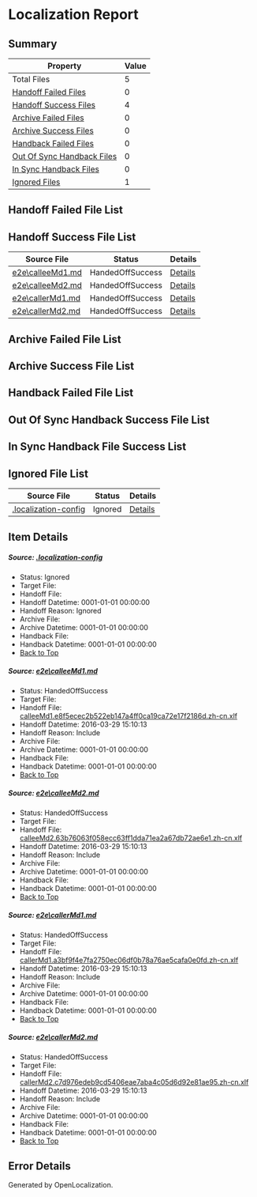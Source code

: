 # <a name='report-top'></a> Localization Report

## Summary
 Property | Value 
 -------- | ----- 
 Total Files | 5
[ Handoff Failed Files ](#handoff-failed-list)| 0
[ Handoff Success Files ](#handoff-success-list)| 4
[ Archive Failed Files ](#archive-failed-list)| 0
[ Archive Success Files ](#archive-success-list)| 0
[ Handback Failed Files ](#handback-failed-list)| 0
[ Out Of Sync Handback Files ](#outofsync-handback-success-list)| 0
[ In Sync Handback Files ](#insync-handback-success-list)| 0
[ Ignored Files ](#ignored-list)| 1

## <a name='handoff-failed-list'></a> Handoff Failed File List

## <a name='handoff-success-list'></a> Handoff Success File List
 Source File | Status | Details 
 ----------- | ------ | ------- 
 [e2e\calleeMd1.md](https://github.com/OpenLocalizationTest/oltest/blob/e04d5a257b9c6d629155bafcb0366b9817b4b1d1/e2e/calleeMd1.md) | HandedOffSuccess | [Details](#9d2476bae83f8eafa7fcb4d594d01c706d7a99661)
 [e2e\calleeMd2.md](https://github.com/OpenLocalizationTest/oltest/blob/e04d5a257b9c6d629155bafcb0366b9817b4b1d1/e2e/calleeMd2.md) | HandedOffSuccess | [Details](#33c09ff7dcb712140ecd8e98dc3f0e885c10ea032)
 [e2e\callerMd1.md](https://github.com/OpenLocalizationTest/oltest/blob/e04d5a257b9c6d629155bafcb0366b9817b4b1d1/e2e/callerMd1.md) | HandedOffSuccess | [Details](#f30d46065dff526518d76ef05f12f430b39eac6a3)
 [e2e\callerMd2.md](https://github.com/OpenLocalizationTest/oltest/blob/e04d5a257b9c6d629155bafcb0366b9817b4b1d1/e2e/callerMd2.md) | HandedOffSuccess | [Details](#343b20db32a3404990abaf9e1a00ddb8a77ae7334)

## <a name='archive-failed-list'></a> Archive Failed File List

## <a name='archive-success-list'></a> Archive Success File List

## <a name='handback-failed-list'></a> Handback Failed File List

## <a name='outofsync-handback-success-list'></a> Out Of Sync Handback Success File List

## <a name='insync-handback-success-list'></a> In Sync Handback File Success List

## <a name='ignored-list'></a> Ignored File List
 Source File | Status | Details 
 ----------- | ------ | ------- 
 [.localization-config](https://github.com/OpenLocalizationTest/oltest/blob/e04d5a257b9c6d629155bafcb0366b9817b4b1d1/.localization-config) | Ignored | [Details](#66aca4b1c2f43b14ec41e0e427345df94af1d5e10)

## Item Details
##### <a name='66aca4b1c2f43b14ec41e0e427345df94af1d5e10'></a> Source: [.localization-config](https://github.com/OpenLocalizationTest/oltest/blob/e04d5a257b9c6d629155bafcb0366b9817b4b1d1/.localization-config)
* Status: Ignored
* Target File: 
* Handoff File: 
* Handoff Datetime: 0001-01-01 00:00:00
* Handoff Reason: Ignored
* Archive File: 
* Archive Datetime: 0001-01-01 00:00:00
* Handback File: 
* Handback Datetime: 0001-01-01 00:00:00
* [Back to Top](#report-top)

##### <a name='9d2476bae83f8eafa7fcb4d594d01c706d7a99661'></a> Source: [e2e\calleeMd1.md](https://github.com/OpenLocalizationTest/oltest/blob/e04d5a257b9c6d629155bafcb0366b9817b4b1d1/e2e/calleeMd1.md)
* Status: HandedOffSuccess
* Target File: 
* Handoff File: [calleeMd1.e8f5ecec2b522eb147a4ff0ca19ca72e17f2186d.zh-cn.xlf](https://github.com/OpenLocalizationTestOrg/olhandoff-e2e/blob/6e5c7610558e61c6625b6508a1a9e90016c6d955/ol-handoff/OpenLocalizationTestOrg/oltest.zh-cn/ci/ht/calleeMd1.e8f5ecec2b522eb147a4ff0ca19ca72e17f2186d.zh-cn.xlf)
* Handoff Datetime: 2016-03-29 15:10:13
* Handoff Reason: Include
* Archive File: 
* Archive Datetime: 0001-01-01 00:00:00
* Handback File: 
* Handback Datetime: 0001-01-01 00:00:00
* [Back to Top](#report-top)

##### <a name='33c09ff7dcb712140ecd8e98dc3f0e885c10ea032'></a> Source: [e2e\calleeMd2.md](https://github.com/OpenLocalizationTest/oltest/blob/e04d5a257b9c6d629155bafcb0366b9817b4b1d1/e2e/calleeMd2.md)
* Status: HandedOffSuccess
* Target File: 
* Handoff File: [calleeMd2.63b76063f058ecc63ff1dda71ea2a67db72ae6e1.zh-cn.xlf](https://github.com/OpenLocalizationTestOrg/olhandoff-e2e/blob/6e5c7610558e61c6625b6508a1a9e90016c6d955/ol-handoff/OpenLocalizationTestOrg/oltest.zh-cn/ci/ht/calleeMd2.63b76063f058ecc63ff1dda71ea2a67db72ae6e1.zh-cn.xlf)
* Handoff Datetime: 2016-03-29 15:10:13
* Handoff Reason: Include
* Archive File: 
* Archive Datetime: 0001-01-01 00:00:00
* Handback File: 
* Handback Datetime: 0001-01-01 00:00:00
* [Back to Top](#report-top)

##### <a name='f30d46065dff526518d76ef05f12f430b39eac6a3'></a> Source: [e2e\callerMd1.md](https://github.com/OpenLocalizationTest/oltest/blob/e04d5a257b9c6d629155bafcb0366b9817b4b1d1/e2e/callerMd1.md)
* Status: HandedOffSuccess
* Target File: 
* Handoff File: [callerMd1.a3bf9f4e7fa2750ec06df0b78a76ae5cafa0e0fd.zh-cn.xlf](https://github.com/OpenLocalizationTestOrg/olhandoff-e2e/blob/6e5c7610558e61c6625b6508a1a9e90016c6d955/ol-handoff/OpenLocalizationTestOrg/oltest.zh-cn/ci/ht/callerMd1.a3bf9f4e7fa2750ec06df0b78a76ae5cafa0e0fd.zh-cn.xlf)
* Handoff Datetime: 2016-03-29 15:10:13
* Handoff Reason: Include
* Archive File: 
* Archive Datetime: 0001-01-01 00:00:00
* Handback File: 
* Handback Datetime: 0001-01-01 00:00:00
* [Back to Top](#report-top)

##### <a name='343b20db32a3404990abaf9e1a00ddb8a77ae7334'></a> Source: [e2e\callerMd2.md](https://github.com/OpenLocalizationTest/oltest/blob/e04d5a257b9c6d629155bafcb0366b9817b4b1d1/e2e/callerMd2.md)
* Status: HandedOffSuccess
* Target File: 
* Handoff File: [callerMd2.c7d976edeb9cd5406eae7aba4c05d6d92e81ae95.zh-cn.xlf](https://github.com/OpenLocalizationTestOrg/olhandoff-e2e/blob/6e5c7610558e61c6625b6508a1a9e90016c6d955/ol-handoff/OpenLocalizationTestOrg/oltest.zh-cn/ci/ht/callerMd2.c7d976edeb9cd5406eae7aba4c05d6d92e81ae95.zh-cn.xlf)
* Handoff Datetime: 2016-03-29 15:10:13
* Handoff Reason: Include
* Archive File: 
* Archive Datetime: 0001-01-01 00:00:00
* Handback File: 
* Handback Datetime: 0001-01-01 00:00:00
* [Back to Top](#report-top)


## Error Details

Generated by OpenLocalization.
